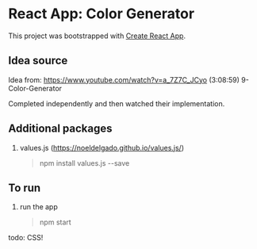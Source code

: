 # React App: Color Generator

This project was bootstrapped with [Create React App](https://github.com/facebook/create-react-app).

## Idea source
Idea from:
https://www.youtube.com/watch?v=a_7Z7C_JCyo
(3:08:59) 9-Color-Generator

Completed independently and then watched their implementation.

## Additional packages
1. values.js (https://noeldelgado.github.io/values.js/)
    > npm install values.js --save

## To run
1. run the app
    > npm start

todo: CSS!